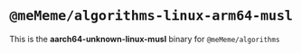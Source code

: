 # `@meMeme/algorithms-linux-arm64-musl`

This is the **aarch64-unknown-linux-musl** binary for `@meMeme/algorithms`
